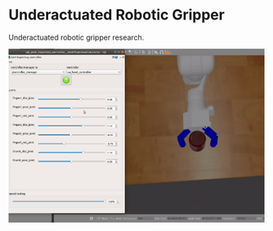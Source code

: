 # Underactuated Robotic Gripper
Underactuated robotic gripper research.
  
![alt text](https://github.com/cmcalder55/underactuated_robotics/blob/main/screenshots/overhead.png?raw=true)
